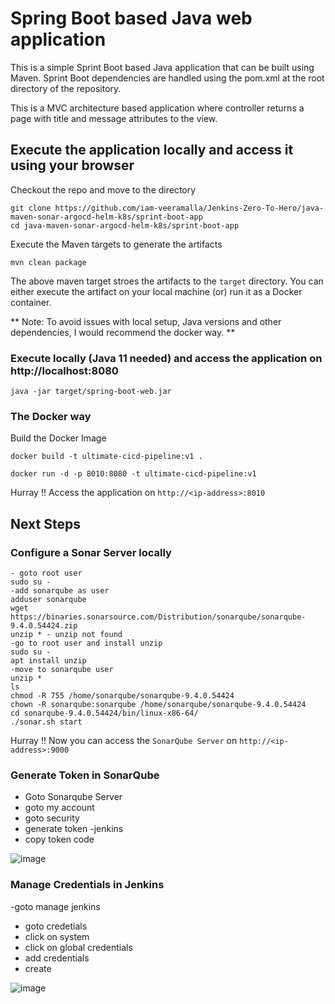 # Spring Boot based Java web application
 
This is a simple Sprint Boot based Java application that can be built using Maven. Sprint Boot dependencies are handled using the pom.xml 
at the root directory of the repository.

This is a MVC architecture based application where controller returns a page with title and message attributes to the view.

## Execute the application locally and access it using your browser

Checkout the repo and move to the directory

```
git clone https://github.com/iam-veeramalla/Jenkins-Zero-To-Hero/java-maven-sonar-argocd-helm-k8s/sprint-boot-app
cd java-maven-sonar-argocd-helm-k8s/sprint-boot-app
```

Execute the Maven targets to generate the artifacts

```
mvn clean package
```

The above maven target stroes the artifacts to the `target` directory. You can either execute the artifact on your local machine
(or) run it as a Docker container.

** Note: To avoid issues with local setup, Java versions and other dependencies, I would recommend the docker way. **


### Execute locally (Java 11 needed) and access the application on http://localhost:8080

```
java -jar target/spring-boot-web.jar
```

### The Docker way

Build the Docker Image

```
docker build -t ultimate-cicd-pipeline:v1 .
```

```
docker run -d -p 8010:8080 -t ultimate-cicd-pipeline:v1
```

Hurray !! Access the application on `http://<ip-address>:8010`


## Next Steps

### Configure a Sonar Server locally

```
- goto root user
sudo su -
-add sonarqube as user
adduser sonarqube
wget https://binaries.sonarsource.com/Distribution/sonarqube/sonarqube-9.4.0.54424.zip
unzip * - unzip not found
-go to root user and install unzip 
sudo su -
apt install unzip
-move to sonarqube user
unzip *
ls
chmod -R 755 /home/sonarqube/sonarqube-9.4.0.54424
chown -R sonarqube:sonarqube /home/sonarqube/sonarqube-9.4.0.54424
cd sonarqube-9.4.0.54424/bin/linux-x86-64/
./sonar.sh start
```

Hurray !! Now you can access the `SonarQube Server` on `http://<ip-address>:9000` 

### Generate Token in SonarQube

- Goto Sonarqube Server
- goto my account
- goto security
- generate token -jenkins
- copy token code

![image](https://github.com/Anusha2710/Jenkins-Zero-To-Hero/assets/47424821/859b5fbf-48fe-461e-b06f-c3d6ff707b91)

### Manage Credentials in Jenkins

-goto manage jenkins
- goto credetials
- click on system
- click on global credentials 
- add credentials
- create

![image](https://github.com/Anusha2710/Jenkins-Zero-To-Hero/assets/47424821/c54941f9-e2bf-42b6-a43c-94c35bae834f)
